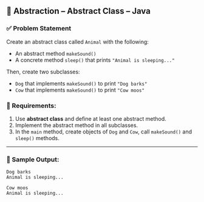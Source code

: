 ## 🔸 Abstraction – Abstract Class – Java

### ✅ Problem Statement

Create an abstract class called `Animal` with the following:

- An abstract method `makeSound()`
- A concrete method `sleep()` that prints `"Animal is sleeping..."`

Then, create two subclasses:

- `Dog` that implements `makeSound()` to print `"Dog barks"`
- `Cow` that implements `makeSound()` to print `"Cow moos"`

### 🎯 Requirements:

1. Use **abstract class** and define at least one abstract method.
2. Implement the abstract method in all subclasses.
3. In the `main` method, create objects of `Dog` and `Cow`, call `makeSound()` and `sleep()` methods.

---

### 🧠 Sample Output:
```aiignore
Dog barks
Animal is sleeping...

Cow moos
Animal is sleeping...
```